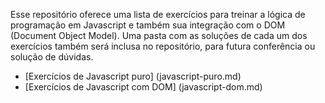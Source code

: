 Esse repositório oferece uma lista de exercícios para treinar a lógica de programação em Javascript e também sua integração com o DOM (Document Object Model). Uma pasta com as soluções de cada um dos exercícios também será inclusa no repositório, para futura conferência ou solução de dúvidas.
- [Exercícios de Javascript puro] (javascript-puro.md)
- [Exercícios de Javascript com DOM] (javascript-dom.md)
